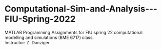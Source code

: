 # Computational-Sim-and-Analysis---FIU-Spring-2022
MATLAB Programming Assignments for FIU spring 22 computational modelling and simulations (BME 6717) class. \
Instructor: Z. Danziger
